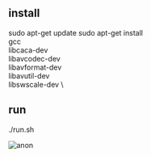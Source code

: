 ## install 
sudo apt-get update
sudo apt-get install \
    gcc \
    libcaca-dev \
    libavcodec-dev \
    libavformat-dev \
    libavutil-dev \
    libswscale-dev \

## run
./run.sh

![anon](https://github.com/user-attachments/assets/320cb28f-c790-491a-b5df-8e5d10e1147a)
